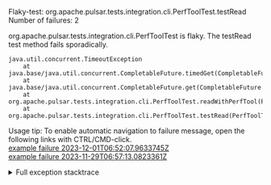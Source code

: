         
Flaky-test: org.apache.pulsar.tests.integration.cli.PerfToolTest.testRead
Number of failures: 2

org.apache.pulsar.tests.integration.cli.PerfToolTest is flaky. The testRead test method fails sporadically.

```
java.util.concurrent.TimeoutException
	at java.base/java.util.concurrent.CompletableFuture.timedGet(CompletableFuture.java:1960)
	at java.base/java.util.concurrent.CompletableFuture.get(CompletableFuture.java:2095)
	at org.apache.pulsar.tests.integration.cli.PerfToolTest.readWithPerfTool(PerfToolTest.java:89)
	at org.apache.pulsar.tests.integration.cli.PerfToolTest.testRead(PerfToolTest.java:64)
```

Usage tip: To enable automatic navigation to failure message, open the following links with CTRL/CMD-click.  
[example failure 2023-12-01T06:52:07.9633745Z](https://github.com/apache/pulsar/actions/runs/7056402624/job/19208695097#step:12:28732)  
[example failure 2023-11-29T06:57:13.0823361Z](https://github.com/apache/pulsar/actions/runs/7028635721/job/19125319488#step:12:28378)  


<details>
<summary>Full exception stacktrace</summary>
<code><pre>
java.util.concurrent.TimeoutException
	at java.base/java.util.concurrent.CompletableFuture.timedGet(CompletableFuture.java:1960)
	at java.base/java.util.concurrent.CompletableFuture.get(CompletableFuture.java:2095)
	at org.apache.pulsar.tests.integration.cli.PerfToolTest.readWithPerfTool(PerfToolTest.java:89)
	at org.apache.pulsar.tests.integration.cli.PerfToolTest.testRead(PerfToolTest.java:64)
	at java.base/jdk.internal.reflect.DirectMethodHandleAccessor.invoke(DirectMethodHandleAccessor.java:103)
	at java.base/java.lang.reflect.Method.invoke(Method.java:580)
	at org.testng.internal.invokers.MethodInvocationHelper.invokeMethod(MethodInvocationHelper.java:139)
	at org.testng.internal.invokers.InvokeMethodRunnable.runOne(InvokeMethodRunnable.java:47)
	at org.testng.internal.invokers.InvokeMethodRunnable.call(InvokeMethodRunnable.java:76)
	at org.testng.internal.invokers.InvokeMethodRunnable.call(InvokeMethodRunnable.java:11)
	at java.base/java.util.concurrent.FutureTask.run(FutureTask.java:317)
	at java.base/java.util.concurrent.ThreadPoolExecutor.runWorker(ThreadPoolExecutor.java:1144)
	at java.base/java.util.concurrent.ThreadPoolExecutor$Worker.run(ThreadPoolExecutor.java:642)
	at java.base/java.lang.Thread.run(Thread.java:1583)

</pre></code>
</details>

